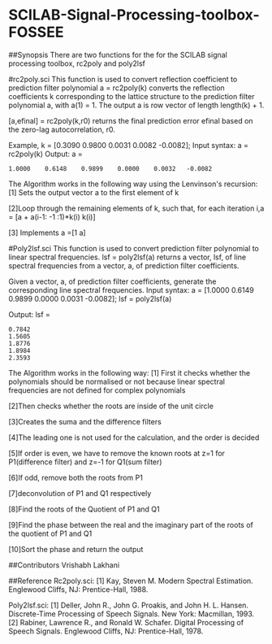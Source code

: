 # SCILAB-Signal-Processing-toolbox-FOSSEE

##Synopsis
There are two functions for the for the SCILAB signal processing toolbox, rc2poly and poly2lsf

#rc2poly.sci
This function is used to convert reflection coefficient to prediction filter polynomial
a = rc2poly(k) converts the reflection coefficients k corresponding to the lattice structure to the prediction filter polynomial a, with a(1) = 1. The output a is row vector of length length(k) + 1.

[a,efinal] = rc2poly(k,r0) returns the final prediction error efinal based on the zero-lag autocorrelation, r0.

Example,
k = [0.3090 0.9800 0.0031 0.0082 -0.0082];
Input syntax:
a = rc2poly(k)
Output:
a =

    1.0000    0.6148    0.9899    0.0000    0.0032   -0.0082
The Algorithm works in the following way using the Lenvinson's recursion:
[1] Sets the output vector a to the first element of k

[2]Loop through the remaining elements of k, such that,
   for each iteration i,a = [a + a(i-1: -1 :1)*k(i) k(i)]
   
   
[3] Implements a =[1 a]





#Poly2lsf.sci
This function is used to convert prediction filter polynomial to linear spectral frequencies.
lsf = poly2lsf(a) returns a vector, lsf, of line spectral frequencies from a vector, a, of prediction filter coefficients.

Given a vector, a, of prediction filter coefficients, generate the corresponding line spectral frequencies.
Input syntax:
a = [1.0000  0.6149  0.9899  0.0000  0.0031 -0.0082];
lsf = poly2lsf(a)

Output:
lsf =

    0.7842
    1.5605
    1.8776
    1.8984
    2.3593

The Algorithm works in the following way:
[1] First it checks whether the polynomials should be normalised or not because
    linear spectral frequencies are not defined for complex polynomials
    
[2]Then checks whether the roots are inside of the unit circle

[3]Creates the suma and the difference filters

[4]The leading one is not used for the calculation, and the order is decided

[5]If order is even, we have to remove the known roots at z=1 for P1(difference filter) and z=-1 for Q1(sum filter)

[6]If odd, remove both the roots from P1

[7]deconvolution of P1 and Q1 respectively

[8]Find the roots of the Quotient of P1 and Q1

[9]Find the phase between the real and the imaginary part of the roots of the quotient of P1 and Q1

[10]Sort the phase and return the output





##Contributors
Vrishabh Lakhani

##Reference
Rc2poly.sci: 
[1]  Kay, Steven M. Modern Spectral Estimation. Englewood Cliffs, NJ: Prentice-Hall, 1988.


Poly2lsf.sci:
[1] Deller, John R., John G. Proakis, and John H. L. Hansen. Discrete-Time Processing of Speech Signals. New York: Macmillan, 1993.
[2] Rabiner, Lawrence R., and Ronald W. Schafer. Digital Processing of Speech Signals. Englewood Cliffs, NJ: Prentice-Hall, 1978.


